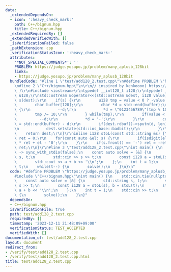 ```yaml
---
data:
  _extendedDependsOn:
  - icon: ':heavy_check_mark:'
    path: C++/bignum.hpp
    title: C++/bignum.hpp
  _extendedRequiredBy: []
  _extendedVerifiedWith: []
  _isVerificationFailed: false
  _pathExtension: cpp
  _verificationStatusIcon: ':heavy_check_mark:'
  attributes:
    '*NOT_SPECIAL_COMMENTS*': ''
    PROBLEM: https://judge.yosupo.jp/problem/many_aplusb_128bit
    links:
    - https://judge.yosupo.jp/problem/many_aplusb_128bit
  bundledCode: "#line 1 \"test/add128_2.test.cpp\"\n#define PROBLEM \"https://judge.yosupo.jp/problem/many_aplusb_128bit\"\
    \n#line 2 \"C++/bignum.hpp\"\n\r\n// inspired by kenkoooo( https://kenkoooo.hatenablog.com/entry/2016/11/30/163533\
    \ )\r\n#include <iostream>\r\ntypedef __int128_t i128;\r\ntypedef __uint128_t\
    \ u128;\r\nstd::ostream &operator<<(std::ostream &dest, i128 value) {\r\n    std::ostream::sentry\
    \ s(dest);\r\n    if(s) {\r\n        u128 tmp = value < 0 ? -value : value;\r\n\
    \        char buffer[128];\r\n        char *d = std::end(buffer);\r\n        do\
    \ {\r\n            --d;\r\n            *d = \"0123456789\"[tmp % 10];\r\n    \
    \        tmp /= 10;\r\n        } while(tmp);\r\n        if(value < 0) {\r\n  \
    \          --d;\r\n            *d = '-';\r\n        }\r\n        const int len\
    \ = std::end(buffer) - d;\r\n        if(dest.rdbuf()->sputn(d, len) != len) {\r\
    \n            dest.setstate(std::ios_base::badbit);\r\n        }\r\n    }\r\n\
    \    return dest;\r\n}\r\ninline i128 stoL(const std::string &s) {\r\n    i128\
    \ ret = 0;\r\n    for(const auto &el: s) {\r\n        if(isdigit(el)) ret = 10\
    \ * ret + el - '0';\r\n    }\r\n    if(s.front() == '-') ret = -ret;\r\n    return\
    \ ret;\r\n}\r\n#line 3 \"test/add128_2.test.cpp\"\nint main() {\n    std::cin.tie(nullptr)\
    \ -> sync_with_stdio(false);\n    const auto solve = [&] {\n        std::string\
    \ s, t;\n        std::cin >> s >> t;\n        const i128 a = stoL(s), b = stoL(t);\n\
    \        std::cout << a + b << '\\n';\n    };\n    int t = 1;\n    std::cin >>\
    \ t;\n    while(t--) {\n        solve();\n    }\n}\n"
  code: "#define PROBLEM \"https://judge.yosupo.jp/problem/many_aplusb_128bit\"\n\
    #include \"C++/bignum.hpp\"\nint main() {\n    std::cin.tie(nullptr) -> sync_with_stdio(false);\n\
    \    const auto solve = [&] {\n        std::string s, t;\n        std::cin >>\
    \ s >> t;\n        const i128 a = stoL(s), b = stoL(t);\n        std::cout <<\
    \ a + b << '\\n';\n    };\n    int t = 1;\n    std::cin >> t;\n    while(t--)\
    \ {\n        solve();\n    }\n}"
  dependsOn:
  - C++/bignum.hpp
  isVerificationFile: true
  path: test/add128_2.test.cpp
  requiredBy: []
  timestamp: '2023-12-11 21:48:09+09:00'
  verificationStatus: TEST_ACCEPTED
  verifiedWith: []
documentation_of: test/add128_2.test.cpp
layout: document
redirect_from:
- /verify/test/add128_2.test.cpp
- /verify/test/add128_2.test.cpp.html
title: test/add128_2.test.cpp
---
```

